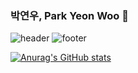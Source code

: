 ### 박연우, Park Yeon Woo 💛
![header](https://capsule-render.vercel.app/api?type=waving&color=FFB6C1&text=%20Park%20YeonWoo%20&height=200&fontSize=70&fontColor=ffffff)
![footer](https://capsule-render.vercel.app/api?section=footer&type=waving&color=FFB6C1)

[![Anurag's GitHub stats](https://github-readme-stats.vercel.app/api?username=nyunu)](https://github.com/anuraghazra/github-readme-stats)
